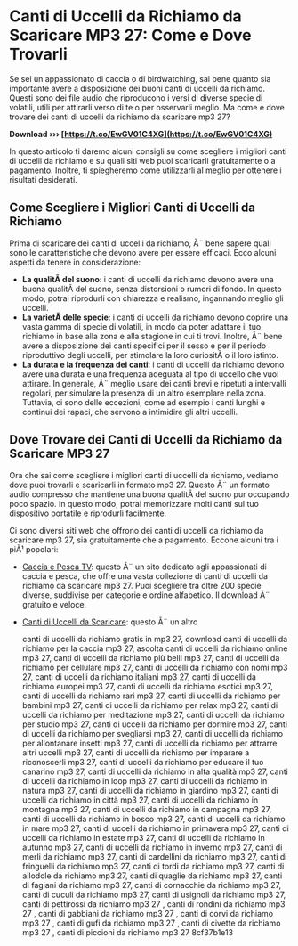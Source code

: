 # Canti di Uccelli da Richiamo da Scaricare MP3 27: Come e Dove Trovarli
 
Se sei un appassionato di caccia o di birdwatching, sai bene quanto sia importante avere a disposizione dei buoni canti di uccelli da richiamo. Questi sono dei file audio che riproducono i versi di diverse specie di volatili, utili per attirarli verso di te o per osservarli meglio. Ma come e dove trovare dei canti di uccelli da richiamo da scaricare mp3 27?
 
**Download ››› [https://t.co/EwGV01C4XG](https://t.co/EwGV01C4XG)**


 
In questo articolo ti daremo alcuni consigli su come scegliere i migliori canti di uccelli da richiamo e su quali siti web puoi scaricarli gratuitamente o a pagamento. Inoltre, ti spiegheremo come utilizzarli al meglio per ottenere i risultati desiderati.
 
## Come Scegliere i Migliori Canti di Uccelli da Richiamo
 
Prima di scaricare dei canti di uccelli da richiamo, Ã¨ bene sapere quali sono le caratteristiche che devono avere per essere efficaci. Ecco alcuni aspetti da tenere in considerazione:
 
- **La qualitÃ  del suono**: i canti di uccelli da richiamo devono avere una buona qualitÃ  del suono, senza distorsioni o rumori di fondo. In questo modo, potrai riprodurli con chiarezza e realismo, ingannando meglio gli uccelli.
- **La varietÃ  delle specie**: i canti di uccelli da richiamo devono coprire una vasta gamma di specie di volatili, in modo da poter adattare il tuo richiamo in base alla zona e alla stagione in cui ti trovi. Inoltre, Ã¨ bene avere a disposizione dei canti specifici per il sesso e per il periodo riproduttivo degli uccelli, per stimolare la loro curiositÃ  o il loro istinto.
- **La durata e la frequenza dei canti**: i canti di uccelli da richiamo devono avere una durata e una frequenza adeguata al tipo di uccello che vuoi attirare. In generale, Ã¨ meglio usare dei canti brevi e ripetuti a intervalli regolari, per simulare la presenza di un altro esemplare nella zona. Tuttavia, ci sono delle eccezioni, come ad esempio i canti lunghi e continui dei rapaci, che servono a intimidire gli altri uccelli.

## Dove Trovare dei Canti di Uccelli da Richiamo da Scaricare MP3 27
 
Ora che sai come scegliere i migliori canti di uccelli da richiamo, vediamo dove puoi trovarli e scaricarli in formato mp3 27. Questo Ã¨ un formato audio compresso che mantiene una buona qualitÃ  del suono pur occupando poco spazio. In questo modo, potrai memorizzare molti canti sul tuo dispositivo portatile e riprodurli facilmente.
 
Ci sono diversi siti web che offrono dei canti di uccelli da richiamo da scaricare mp3 27, sia gratuitamente che a pagamento. Eccone alcuni tra i piÃ¹ popolari:

- [Caccia e Pesca TV](https://www.cacciaepesca.tv/cantiduccellidascaricare/): questo Ã¨ un sito dedicato agli appassionati di caccia e pesca, che offre una vasta collezione di canti di uccelli da richiamo da scaricare mp3 27. Puoi scegliere tra oltre 200 specie diverse, suddivise per categorie e ordine alfabetico. Il download Ã¨ gratuito e veloce.
- [Canti di Uccelli da Scaricare](https://www.cantiduccellidascaricare.it/): questo Ã¨ un altro

    canti di uccelli da richiamo gratis in mp3 27,  download canti di uccelli da richiamo per la caccia mp3 27,  ascolta canti di uccelli da richiamo online mp3 27,  canti di uccelli da richiamo più belli mp3 27,  canti di uccelli da richiamo per cellulare mp3 27,  canti di uccelli da richiamo con nomi mp3 27,  canti di uccelli da richiamo italiani mp3 27,  canti di uccelli da richiamo europei mp3 27,  canti di uccelli da richiamo esotici mp3 27,  canti di uccelli da richiamo rari mp3 27,  canti di uccelli da richiamo per bambini mp3 27,  canti di uccelli da richiamo per relax mp3 27,  canti di uccelli da richiamo per meditazione mp3 27,  canti di uccelli da richiamo per studio mp3 27,  canti di uccelli da richiamo per dormire mp3 27,  canti di uccelli da richiamo per svegliarsi mp3 27,  canti di uccelli da richiamo per allontanare insetti mp3 27,  canti di uccelli da richiamo per attrarre altri uccelli mp3 27,  canti di uccelli da richiamo per imparare a riconoscerli mp3 27,  canti di uccelli da richiamo per educare il tuo canarino mp3 27,  canti di uccelli da richiamo in alta qualità mp3 27,  canti di uccelli da richiamo in loop mp3 27,  canti di uccelli da richiamo in natura mp3 27,  canti di uccelli da richiamo in giardino mp3 27,  canti di uccelli da richiamo in città mp3 27,  canti di uccelli da richiamo in montagna mp3 27,  canti di uccelli da richiamo in campagna mp3 27,  canti di uccelli da richiamo in bosco mp3 27,  canti di uccelli da richiamo in mare mp3 27,  canti di uccelli da richiamo in primavera mp3 27,  canti di uccelli da richiamo in estate mp3 27,  canti di uccelli da richiamo in autunno mp3 27,  canti di uccelli da richiamo in inverno mp3 27,  canti di merli da richiamo mp3 27,  canti di cardellini da richiamo mp3 27,  canti di fringuelli da richiamo mp3 27,  canti di tordi da richiamo mp3 27,  canti di allodole da richiamo mp3 27,  canti di quaglie da richiamo mp3 27,  canti di fagiani da richiamo mp3 27,  canti di cornacchie da richiamo mp3 27,  canti di cuculi da richiamo mp3 27,  canti di usignoli da richiamo mp3 27,  canti di pettirossi da richiamo mp3 27 ,  canti di rondini da richiamo mp3 27 ,  canti di gabbiani da richiamo mp3 27 ,  canti di corvi da richiamo mp3 27 ,  canti di gufi da richiamo mp3 27 ,  canti di civette da richiamo mp3 27 ,  canti di piccioni da richiamo mp3 27
 8cf37b1e13



